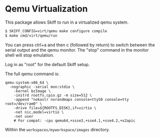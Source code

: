 # Qemu Virtualization

This package allows Skiff to run in a virtualized qemu system.

```sh
$ SKIFF_CONFIG=virt/qemu make configure compile
$ make cmd/virt/qemu/run
```

You can press ctrl+a and then c (followed by return) to switch between the
serial output and the qemu monitor. The "stop" command in the monitor shell will
stop emulation.

Log in as "root" for the default Skiff setup.

The full qemu command is:

```
qemu-system-x86_64 \
  -nographic -serial mon:stdio \
	-kernel bzImage \
	-initrd rootfs.cpio.gz -m size=512 \
	-append "nokaslr norandmaps console=ttyS0 console=tty root=/dev/ram0" \
	-drive file=${ROOTFS_DISK},if=virtio \
	-net nic,model=virtio \
	-net user 
	# For compat: -cpu qemu64,+ssse3,+sse4.1,+sse4.2,+x2apic
```

Within the `workspaces/myworkspace/images` directory.
